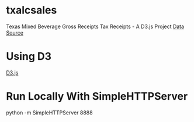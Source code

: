 # txalcsales
Texas Mixed Beverage Gross Receipts Tax Receipts - A D3.js Project
[Data Source](http://comptroller.texas.gov/taxinfo/taxfiles.html)

# Using D3
[D3.js](https://github.com/mbostock/d3/wiki)

# Run Locally With SimpleHTTPServer
python -m SimpleHTTPServer 8888
